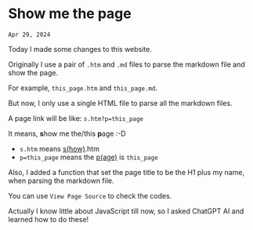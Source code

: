 # Show me the page
`Apr 29, 2024`

Today I made some changes to this website. 

Originally I use a pair of `.htm` and `.md` files to parse the markdown file and show the page.

For example, `this_page.htm` and `this_page.md`.

But now, I only use a single HTML file to parse all the markdown files.

A page link will be like: `s.htm?p=this_page`

It means, **s**how me the/this **p**age :-D
- `s.htm` means <u>s(how)</u>.htm
- `p=this_page` means the <u>p(age)</u> is `this_page`

Also, I added a function that set the page title to be the H1 plus my name, when parsing the markdown file.

You can use `View Page Source` to check the codes.

Actually I know little about JavaScript till now, so I asked ChatGPT AI and learned how to do these!
